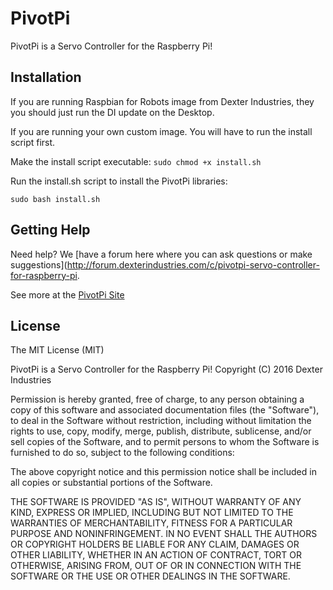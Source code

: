 # PivotPi
PivotPi is a Servo Controller for the Raspberry Pi!

## Installation
If you are running Raspbian for Robots image from Dexter Industries, they you should just run the DI update on the Desktop.

If you are running your own custom image. You will have to run the install script first.

Make the install script executable:
`sudo chmod +x install.sh`

Run the install.sh script to install the PivotPi libraries:

`sudo bash install.sh`

## Getting Help
Need help? We [have a forum here where you can ask questions or make suggestions](http://forum.dexterindustries.com/c/pivotpi-servo-controller-for-raspberry-pi.

See more at the [PivotPi Site](https://www.dexterindustries.com/pivotpi/)

## License

The MIT License (MIT)

PivotPi is a Servo Controller for the Raspberry Pi!
Copyright (C) 2016  Dexter Industries

Permission is hereby granted, free of charge, to any person obtaining a copy
of this software and associated documentation files (the "Software"), to deal
in the Software without restriction, including without limitation the rights
to use, copy, modify, merge, publish, distribute, sublicense, and/or sell
copies of the Software, and to permit persons to whom the Software is
furnished to do so, subject to the following conditions:

The above copyright notice and this permission notice shall be included in
all copies or substantial portions of the Software.

THE SOFTWARE IS PROVIDED "AS IS", WITHOUT WARRANTY OF ANY KIND, EXPRESS OR
IMPLIED, INCLUDING BUT NOT LIMITED TO THE WARRANTIES OF MERCHANTABILITY,
FITNESS FOR A PARTICULAR PURPOSE AND NONINFRINGEMENT. IN NO EVENT SHALL THE
AUTHORS OR COPYRIGHT HOLDERS BE LIABLE FOR ANY CLAIM, DAMAGES OR OTHER
LIABILITY, WHETHER IN AN ACTION OF CONTRACT, TORT OR OTHERWISE, ARISING FROM,
OUT OF OR IN CONNECTION WITH THE SOFTWARE OR THE USE OR OTHER DEALINGS IN
THE SOFTWARE.
